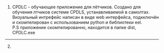 1. CPDLC - обучающее приложение для лётчиков. Создано для обучения лтчиков системе CPDLS, устанавливаемой в самолтах.<br/>
Визуальный интрефейс написан в виде web интерфейса, подкключён и скомпелирован с использованием python и библиотеки eel.<br/>
P.S приложение скомпелированно, находится в папке dist, CPDLC.exe
---
2.
